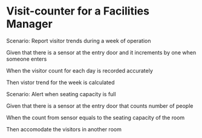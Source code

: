 # Visit-counter for a Facilities Manager

Scenario: Report visitor trends during a week of operation

  Given that there is a sensor at the entry door and it
  increments by one when someone enters

  When the visitor count for each day is recorded accurately

  Then vistor trend for the week is calculated

Scenario: Alert when seating capacity is full

  Given that there is a sensor at the entry door that counts number of people

  When the count from sensor equals to the seating capacity of the room
  
  Then accomodate the visitors in another room
